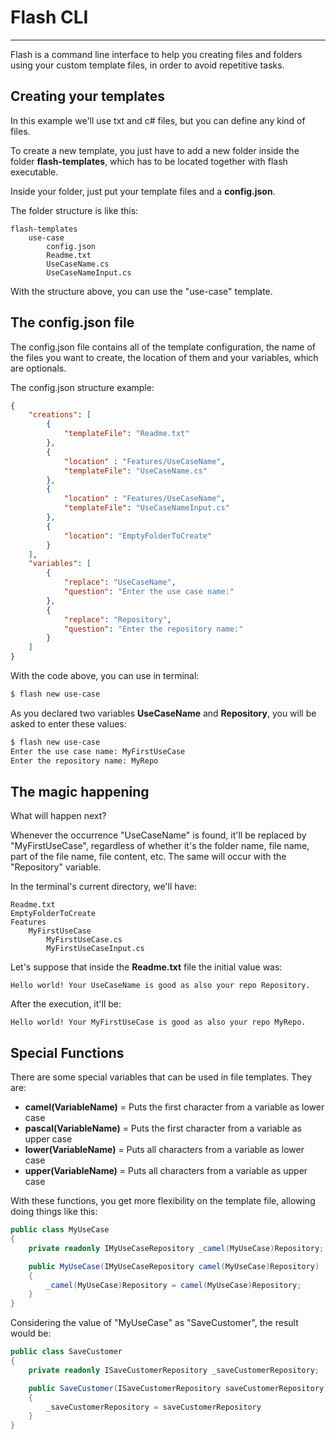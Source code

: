 # Flash CLI

---

Flash is a command line interface to help you creating files and folders using your custom template files, in order to avoid repetitive tasks.

## Creating your templates

In this example we'll use txt and c# files, but you can define any kind of files.

To create a new template, you just have to add a new folder inside the folder **flash-templates**, which has to be located together with flash executable.

Inside your folder, just put your template files and a **config.json**.

The folder structure is like this:

```
flash-templates
    use-case
        config.json
        Readme.txt
        UseCaseName.cs
        UseCaseNameInput.cs
```

With the structure above, you can use the "use-case" template.

## The config.json file

The config.json file contains all of the template configuration, the name of the files you want to create, the location of them and your variables, which are optionals.

The config.json structure example:

```json
{
    "creations": [
        {
            "templateFile": "Readme.txt"
        },
        {
            "location" : "Features/UseCaseName",
            "templateFile": "UseCaseName.cs"
        },
        {
            "location" : "Features/UseCaseName",
            "templateFile": "UseCaseNameInput.cs"
        },
        {
            "location": "EmptyFolderToCreate"
        }
    ],
    "variables": [
        {
            "replace": "UseCaseName",
            "question": "Enter the use case name:"
        },
        {
            "replace": "Repository",
            "question": "Enter the repository name:"
        }
    ]
}
```

With the code above, you can use in terminal:

```bash
$ flash new use-case
```

As you declared two variables **UseCaseName** and **Repository**, you will be asked to enter these values:

```bash
$ flash new use-case
Enter the use case name: MyFirstUseCase
Enter the repository name: MyRepo
```

## The magic happening

What will happen next?

Whenever the occurrence "UseCaseName" is found, it'll be replaced by "MyFirstUseCase", regardless of whether it's the folder name, file name, part of the file name, file content, etc. The same will occur with the "Repository" variable.

In the terminal's current directory, we'll have:

```
Readme.txt
EmptyFolderToCreate
Features
    MyFirstUseCase
        MyFirstUseCase.cs
        MyFirstUseCaseInput.cs
```

Let's suppose that inside the **Readme.txt** file the initial value was:

```
Hello world! Your UseCaseName is good as also your repo Repository.
```

After the execution, it'll be:

```
Hello world! Your MyFirstUseCase is good as also your repo MyRepo.
```

## Special Functions

There are some special variables that can be used in file templates. They are:

- **camel(VariableName)** = Puts the first character from a variable as lower case
- **pascal(VariableName)** = Puts the first character from a variable as upper case
- **lower(VariableName)** = Puts all characters from a variable as lower case
- **upper(VariableName)** = Puts all characters from a variable as upper case

With these functions, you get more flexibility on the template file, allowing doing things like this: 

```csharp
public class MyUseCase
{
    private readonly IMyUseCaseRepository _camel(MyUseCase)Repository;

    public MyUseCase(IMyUseCaseRepository camel(MyUseCase)Repository)
    {
        _camel(MyUseCase)Repository = camel(MyUseCase)Repository;
    }
}
```

Considering the value of "MyUseCase" as "SaveCustomer", the result would be:

```csharp
public class SaveCustomer
{
    private readonly ISaveCustomerRepository _saveCustomerRepository;

    public SaveCustomer(ISaveCustomerRepository saveCustomerRepository)
    {
        _saveCustomerRepository = saveCustomerRepository
    }
}
```
